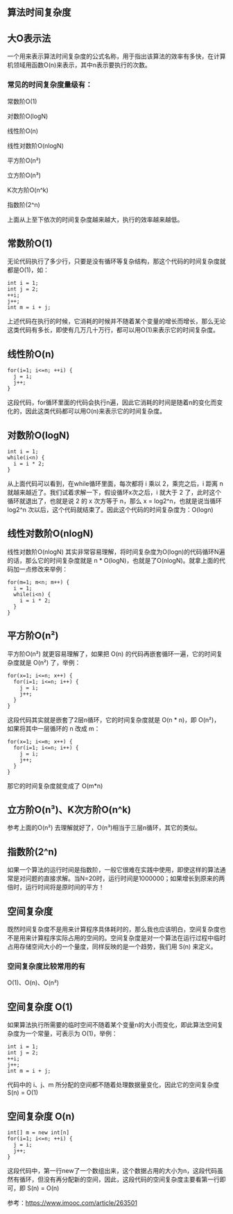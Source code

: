 ## 算法时间复杂度

## 大O表示法
一个用来表示算法时间复杂度的公式名称，用于指出该算法的效率有多快，在计算机领域用函数O(n)来表示，其中n表示要执行的次数。

### 常见的时间复杂度量级有：

  常数阶O(1)

  对数阶O(logN)

  线性阶O(n)

  线性对数阶O(nlogN)

  平方阶O(n²)

  立方阶O(n³)

  K次方阶O(n^k)

  指数阶(2^n)

上面从上至下依次的时间复杂度越来越大，执行的效率越来越低。

## 常数阶O(1)
无论代码执行了多少行，只要是没有循环等复杂结构，那这个代码的时间复杂度就都是O(1)，如：
    
    int i = 1;
    int j = 2;
    ++i;
    j++;
    int m = i + j;
    
上述代码在执行的时候，它消耗的时候并不随着某个变量的增长而增长，那么无论这类代码有多长，即使有几万几十万行，都可以用O(1)来表示它的时间复杂度。

## 线性阶O(n)

    for(i=1; i<=n; ++i) {
      j = i;
      j++;
    }

这段代码，for循环里面的代码会执行n遍，因此它消耗的时间是随着n的变化而变化的，因此这类代码都可以用O(n)来表示它的时间复杂度。

## 对数阶O(logN)

    int i = 1;
    while(i<n) {
      i = i * 2;
    }
    
从上面代码可以看到，在while循环里面，每次都将 i 乘以 2，乘完之后，i 距离 n 就越来越近了。我们试着求解一下，假设循环x次之后，i 就大于 2 了，此时这个循环就退出了，也就是说 2 的 x 次方等于 n，那么 x = log2^n，也就是说当循环 log2^n 次以后，这个代码就结束了。因此这个代码的时间复杂度为：O(logn)

## 线性对数阶O(nlogN)
线性对数阶O(nlogN) 其实非常容易理解，将时间复杂度为O(logn)的代码循环N遍的话，那么它的时间复杂度就是 n * O(logN)，也就是了O(nlogN)。就拿上面的代码加一点修改来举例：

    for(m=1; m<n; m++) {
      i = 1;
      while(i<n) {
        i = i * 2;
      }
    }
    
## 平方阶O(n²)
平方阶O(n²) 就更容易理解了，如果把 O(n) 的代码再嵌套循环一遍，它的时间复杂度就是 O(n²) 了，举例：

    for(x=1; i<=n; x++) {
      for(i=1; i<=n; i++) {
        j = i;
        j++;
      }
    }
    
这段代码其实就是嵌套了2层n循环，它的时间复杂度就是 O(n * n)，即 O(n²)，如果将其中一层循环的 n 改成 m：

    for(x=1; i<=m; x++) {
      for(i=1; i<=n; i++) {
        j = i;
        j++;
      }
    }
    
那它的时间复杂度就变成了 O(m*n)

## 立方阶O(n³)、K次方阶O(n^k)
参考上面的O(n²) 去理解就好了，O(n³)相当于三层n循环，其它的类似。

## 指数阶(2^n)
如果一个算法的运行时间是指数阶，一般它很难在实践中使用，即使这样的算法通常是对问题的直接求解。当N=20时，运行时间是1000000；如果增长到原来的两倍时，运行时间将是原时间的平方！

## 空间复杂度
既然时间复杂度不是用来计算程序具体耗时的，那么我也应该明白，空间复杂度也不是用来计算程序实际占用的空间的。空间复杂度是对一个算法在运行过程中临时占用存储空间大小的一个量度，同样反映的是一个趋势，我们用 S(n) 来定义。

### 空间复杂度比较常用的有
O(1)、O(n)、O(n²)

## 空间复杂度 O(1)
如果算法执行所需要的临时空间不随着某个变量n的大小而变化，即此算法空间复杂度为一个常量，可表示为 O(1)，举例：

    int i = 1;
    int j = 2;
    ++i;
    j++;
    int m = i + j;
    
代码中的 i、j、m 所分配的空间都不随着处理数据量变化，因此它的空间复杂度 S(n) = O(1)

## 空间复杂度 O(n)

    int[] m = new int[n]
    for(i=1; i<=n; ++i) {
      j = i;
      j++;
    }
    
这段代码中，第一行new了一个数组出来，这个数据占用的大小为n，这段代码虽然有循环，但没有再分配新的空间，因此，这段代码的空间复杂度主要看第一行即可，即 S(n) = O(n)


参考：https://www.imooc.com/article/263501





